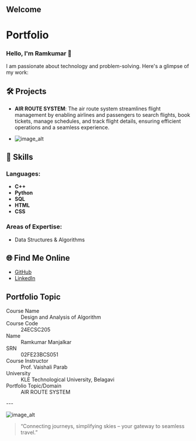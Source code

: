 ## Welcome

# Portfolio

### Hello, I'm Ramkumar 👋

I am passionate about technology and problem-solving. Here's a glimpse of my work:

## 🛠️ Projects
- **AIR ROUTE SYSTEM**: The air route system streamlines flight management by enabling airlines and passengers to search flights, book tickets, manage schedules, and track flight details, ensuring efficient operations and a seamless experience.

- ![image_alt](https://github.com/Ramkumar056/Air-route-system.github.io/blob/7fef3e0643ec808f4aaf7a9d2f97eb162e0f1b64/white-toy-plane-map.jpg)

## 🚀 Skills
### **Languages:**
- **C++**  
- **Python**  
- **SQL**  
- **HTML**  
- **CSS**

### **Areas of Expertise:**
- Data Structures & Algorithms

## 🌐 Find Me Online
- [GitHub](https://github.com/Ramkumar056)
- [LinkedIn](https://linkedin.com/in/your-linkedin-profile)

## Portfolio Topic

<dl>
  <dt>Course Name</dt>
  <dd>Design and Analysis of Algorithm</dd>
  
  <dt>Course Code</dt>
  <dd>24ECSC205</dd>
  
  <dt>Name</dt>
  <dd>Ramkumar Manjalkar</dd>
  
  <dt>SRN</dt>
  <dd>02FE23BCS051</dd>
  
  <dt>Course Instructor</dt>
  <dd>Prof. Vaishali Parab</dd>
  
  <dt>University</dt>
  <dd>KLE Technological University, Belagavi</dd>
  
  <dt>Portfolio Topic/Domain</dt>
  <dd>AIR ROUTE SYSTEM</dd>
</dl>
---


![image_alt](https://github.com/Ramkumar056/Air-route-system.github.io/blob/7fef3e0643ec808f4aaf7a9d2f97eb162e0f1b64/white-toy-plane-map.jpg)

> “Connecting journeys, simplifying skies – your gateway to seamless travel.”
